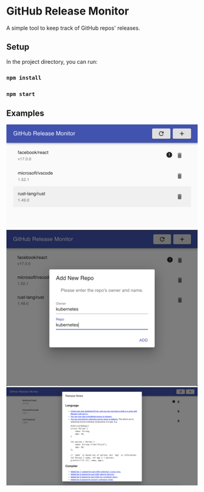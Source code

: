 # GitHub Release Monitor

A simple tool to keep track of GitHub repos' releases.

## Setup

In the project directory, you can run:

### `npm install`
### `npm start`


## Examples

![Alt text](Example1.png)
![Alt text](Example2.png)
![Alt text](Example3.png)
